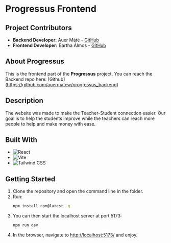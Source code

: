 # Progressus Frontend


## Project Contributors

* **Backend Developer:** Auer Máté - [GitHub](https://github.com/auermatew)
* **Frontend Developer:** Bartha Álmos - [GitHub](https://github.com/barthaa)

## About Progressus

This is the frontend part of the **Progressus** project.
You can reach the Backend repo here: [Github] (https://github.com/auermatew/progressus_backend)

## Description

The website was made to make the Teacher-Student connection easier. Our goal is to help the students improve while the teachers can reach more people to help and make money with ease.


## Built With

* ![React](https://img.shields.io/badge/React-20232A?style=for-the-badge&logo=react&logoColor=61DAFB)
* ![Vite](https://img.shields.io/badge/Vite-646CFF?style=for-the-badge&logo=vite&logoColor=white)
* ![Tailwind CSS](https://img.shields.io/badge/Tailwind_CSS-38B2AC?style=for-the-badge&logo=tailwind-css&logoColor=white)


## Getting Started

1. Clone the repository and open the command line in the folder.
2. Run:
   ```sh
   npm install npm@latest -g
   ```
3. You can then start the localhost server at port 5173:
   ```sh
   npm run dev
   ```
4. In the browser, navigate to [http://localhost:5173/](http://localhost:5173/) and enjoy.

